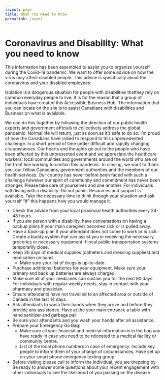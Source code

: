 ```yaml
---
layout: page
title: What You Need to Know
permalink: /need/
---
```


# Coronavirus and Disability: What you need to know
 
This information has been assembled to assist you to organize yourself during the Covid-19 pandemic:
We want to offer some advice on how the virus may affect disabled people. This advice is specifically about the coronavirus and your disabled employees.

Isolation is a dangerous situation for people with disabilities thatthey rely on common everyday people to live. It is for the reason that a group of individuals have created this Accessible Business Hub. The information that you can locate on the site is to assist Canadians with disabilities and Business on what is available.
 
We can do this together by following the direction of our public health experts and government officials to collectively address the global pandemic. Normal life will return, just as soon as it’s safe to do so.
I’m proud of how the Canadians have rallied to respond to this unprecedented challenge. In a short period of time under difficult and rapidly changing circumstances.
Our hearts and thoughts go out to the people who have been affected by this unpresented event and we appreciate the healthcare workers, local communities and governments around the world who are on the front line working to contain this pandemic.
In closing, we want to thank you, our fellow Canadians, government authorities and the members of our health services. Our country has never before been faced with such a challenge however our spirit of community and commitment has never been stronger. Please take care of yourselves and one another. 
For individuals with living with a disability: Do not panic. Resources and support is available. Take the necessary time to think through your situation and ask yourself “if” this happens how you would manage it.

* Check the advice from your local provincial health authorities every 24-48 hours.
* If you are person with a disability, have conversations on having a backup plans if your main caregiver becomes sick or is pulled away.
* Have a back-up plan if your attendant does not come to work or is sick: Create a buddy system that can assist you in receiving the necessary groceries or necessary equipment if local public transportation systems temporarily close.
* Keep 30 days of medical supplies (catheters and dressing supplies) and medication on hand.
    * Make sure your list of drugs is up-to-date.
* Purchase additional batteries for your equipment. Make sure your primary and back up batteries are always charged.
* Make sure all of your medicines can sustain you for the next 90 days. For individuals with regular weekly needs, stay in contact with your pharmacy and physician.
* Ensure attendants have not travelled to an affected area or outside of Canada in the last 14 days.
* Ask attendants to wash their hands when they arrive and before they provide any assistance. Have at the your main entrance a table with hand sanitizer and garbage pall
* Be sure your attendants and you wash your hands after all assistance.
* Prepare your Emergency Go Bag:
    * Make sure all your financial and medical information is in the bag you have ready in case you need to be relocated to a medical facility or community centre.
    * List of the local phone numbers in case of emergency. Include key people to inform them of your change of circumstances. Have set up on your smart phone emergency texting group
* Before visiting please call to inform the individual, you are dropping by. Be ready to answer some questions about your recent engagement with other individuals to see the likelihood of you passing on the disease.
